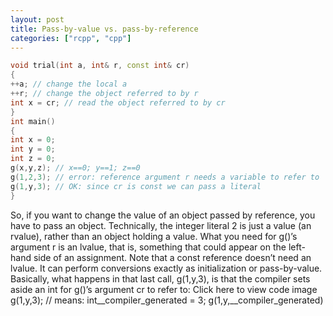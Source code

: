 ```yaml
---
layout: post
title: Pass-by-value vs. pass-by-reference
categories: ["rcpp", "cpp"]
---
```


``` c++
void trial(int a, int& r, const int& cr)
{
++a; // change the local a
++r; // change the object referred to by r
int x = cr; // read the object referred to by cr
}
int main()
{
int x = 0;
int y = 0;
int z = 0;
g(x,y,z); // x==0; y==1; z==0
g(1,2,3); // error: reference argument r needs a variable to refer to
g(1,y,3); // OK: since cr is const we can pass a literal
}
```

So, if you want to change the value of an object passed by reference, you have to pass an object. Technically, the integer literal
2 is just a value (an rvalue), rather than an object holding a value. What you need for g()’s argument r is an lvalue, that is,
something that could appear on the left-hand side of an assignment.
Note that a const reference doesn’t need an lvalue. It can perform conversions exactly as initialization or pass-by-value.
Basically, what happens in that last call, g(1,y,3), is that the compiler sets aside an int for g()’s argument cr to refer to:
Click here to view code image
g(1,y,3); // means: int__compiler_generated = 3; g(1,y,__compiler_generated)

